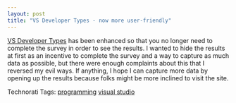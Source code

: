 ```yaml
---
layout: post
title: "VS Developer Types - now more user-friendly"
---
```


<p><a href="http://www.kindohm.com/VSDevelopers" target="_blank">VS Developer Types</a> has been enhanced so that you no longer need to complete the survey in order to see the results.  I wanted to hide the results at first as an incentive to complete the survey and a way to capture as much data as possible, but there were enough complaints about this that I reversed my evil ways.  If anything, I hope I can capture more data by opening up the results because folks might be more inclined to visit the site.  </p> 
<div class="tags" id="scid:0767317B-992E-4b12-91E0-4F059A8CECA8:466f1a13-887d-4aac-a752-e02eb18fa4b2">Technorati Tags: <a href="http://technorati.com/tags/programming" rel="tag" target="_blank">programming</a> <a href="http://technorati.com/tags/visual%20studio" rel="tag" target="_blank">visual studio</a></div> 

